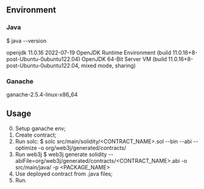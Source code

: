 ## Environment

### Java

$ java --version

openjdk 11.0.16 2022-07-19
OpenJDK Runtime Environment (build 11.0.16+8-post-Ubuntu-0ubuntu122.04)
OpenJDK 64-Bit Server VM (build 11.0.16+8-post-Ubuntu-0ubuntu122.04, mixed mode, sharing)

### Ganache

ganache-2.5.4-linux-x86_64

## Usage

0. Setup ganache env;
1. Create contract;
2. Run solc: $ solc src/main/solidity/<CONTRACT_NAME>.sol --bin --abi --optimize -o org/web3j/generated/contracts/
3. Run web3j $ web3j generate solidity --abiFile=org/web3j/generated/contracts/<CONTRACT_NAME>.abi -o src/main/java/ -p <PACKAGE_NAME>
4. Use deployed contract from .java files;
5. Run.
